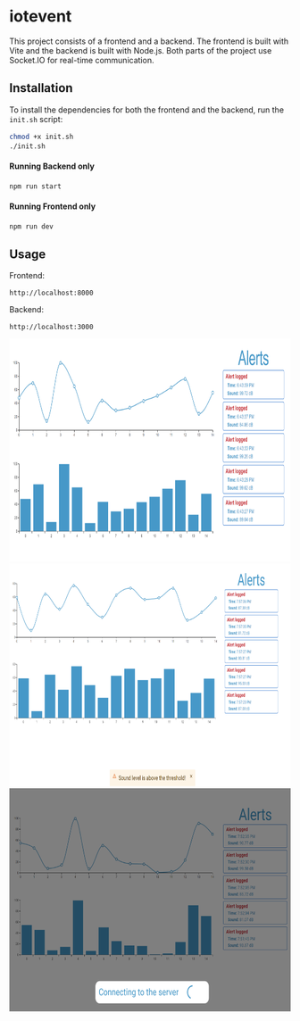 # iotevent

This project consists of a frontend and a backend. The frontend is built with Vite and the backend is built with Node.js. Both parts of the project use Socket.IO for real-time communication.



## Installation
To install the dependencies for both the frontend and the backend, run the `init.sh` script:

```bash
chmod +x init.sh
./init.sh
```

#### Running Backend only
```bash
npm run start
```

#### Running Frontend only
```bash 
npm run dev
```
## Usage
Frontend:
```http
http://localhost:8000
```
Backend:
```http
http://localhost:3000 
```

<img src="SS1.png" alt="Screenshot 1" width="800" height="400">
<img src="SS3.png" alt="Screenshot 3" width="800" height="400">
<img src="SS2.png" alt="Screenshot 2" width="800" height="400">

